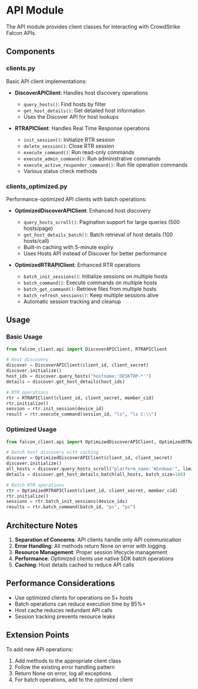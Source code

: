 # API Module

The API module provides client classes for interacting with CrowdStrike Falcon APIs.

## Components

### clients.py
Basic API client implementations:

- **DiscoverAPIClient**: Handles host discovery operations
  - `query_hosts()`: Find hosts by filter
  - `get_host_details()`: Get detailed host information
  - Uses the Discover API for host lookups

- **RTRAPIClient**: Handles Real Time Response operations
  - `init_session()`: Initialize RTR session
  - `delete_session()`: Close RTR session
  - `execute_command()`: Run read-only commands
  - `execute_admin_command()`: Run administrative commands
  - `execute_active_responder_command()`: Run file operation commands
  - Various status check methods

### clients_optimized.py
Performance-optimized API clients with batch operations:

- **OptimizedDiscoverAPIClient**: Enhanced host discovery
  - `query_hosts_scroll()`: Pagination support for large queries (500 hosts/page)
  - `get_host_details_batch()`: Batch retrieval of host details (100 hosts/call)
  - Built-in caching with 5-minute expiry
  - Uses Hosts API instead of Discover for better performance

- **OptimizedRTRAPIClient**: Enhanced RTR operations
  - `batch_init_sessions()`: Initialize sessions on multiple hosts
  - `batch_command()`: Execute commands on multiple hosts
  - `batch_get_command()`: Retrieve files from multiple hosts
  - `batch_refresh_sessions()`: Keep multiple sessions alive
  - Automatic session tracking and cleanup

## Usage

### Basic Usage
```python
from falcon_client.api import DiscoverAPIClient, RTRAPIClient

# Host discovery
discover = DiscoverAPIClient(client_id, client_secret)
discover.initialize()
host_ids = discover.query_hosts("hostname:'DESKTOP-*'")
details = discover.get_host_details(host_ids)

# RTR operations
rtr = RTRAPIClient(client_id, client_secret, member_cid)
rtr.initialize()
session = rtr.init_session(device_id)
result = rtr.execute_command(session_id, "ls", "ls C:\\")
```

### Optimized Usage
```python
from falcon_client.api import OptimizedDiscoverAPIClient, OptimizedRTRAPIClient

# Batch host discovery with caching
discover = OptimizedDiscoverAPIClient(client_id, client_secret)
discover.initialize()
all_hosts = discover.query_hosts_scroll("platform_name:'Windows'", limit=500)
details = discover.get_host_details_batch(all_hosts, batch_size=100)

# Batch RTR operations
rtr = OptimizedRTRAPIClient(client_id, client_secret, member_cid)
rtr.initialize()
sessions = rtr.batch_init_sessions(device_ids)
results = rtr.batch_command(batch_id, "ps", "ps")
```

## Architecture Notes

1. **Separation of Concerns**: API clients handle only API communication
2. **Error Handling**: All methods return None on error with logging
3. **Resource Management**: Proper session lifecycle management
4. **Performance**: Optimized clients use native SDK batch operations
5. **Caching**: Host details cached to reduce API calls

## Performance Considerations

- Use optimized clients for operations on 5+ hosts
- Batch operations can reduce execution time by 85%+
- Host cache reduces redundant API calls
- Session tracking prevents resource leaks

## Extension Points

To add new API operations:

1. Add methods to the appropriate client class
2. Follow the existing error handling pattern
3. Return None on error, log all exceptions
4. For batch operations, add to the optimized client